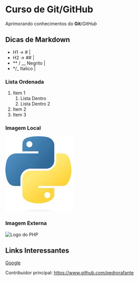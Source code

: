 # Curso de Git/GitHub

Aprimorando conhecimentos do **Git**/*GitHub*



## Dicas de Markdown 

* H1 -> # | 
* H2 -> ## |
* ** / __ Negrito |
* */_ Italico |

### Lista Ordenada

1. Item 1
    1. Lista Dentro
    2. Lista Dentro 2
2. Item 2
3. Item 3

### Imagem Local

![Logo do Python](img/python.jpg)

### Imagem Externa

![Logo do PHP](https://kwiksaf.com/site/wp-content/uploads/2022/03/php-image.jpg)

## Links Interessantes

[Google](https://www.google.com)

Contribuidor principal: https://www.github.com/pedrorafante